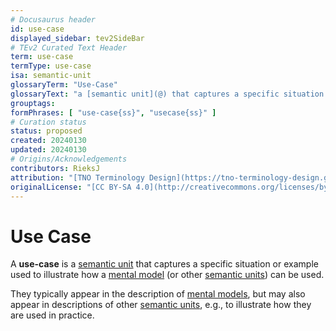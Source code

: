 ```yaml
---
# Docusaurus header
id: use-case
displayed_sidebar: tev2SideBar
# TEv2 Curated Text Header
term: use-case
termType: use-case
isa: semantic-unit
glossaryTerm: "Use-Case"
glossaryText: "a [semantic unit](@) that captures a specific situation or example used to illustrate how a [mental model](@) (or other [semantic units](@)) can be used."
grouptags:
formPhrases: [ "use-case{ss}", "usecase{ss}" ]
# Curation status
status: proposed
created: 20240130
updated: 20240130
# Origins/Acknowledgements
contributors: RieksJ
attribution: "[TNO Terminology Design](https://tno-terminology-design.github.io/tev2-specifications/docs)"
originalLicense: "[CC BY-SA 4.0](http://creativecommons.org/licenses/by-sa/4.0/?ref=chooser-v1)"
---
```


# Use Case

A **use-case** is a [semantic unit](@) that captures a specific situation or example used to illustrate how a [mental model](@) (or other [semantic units](@)) can be used.

They typically appear in the description of [mental models](@), but may also appear in descriptions of other [semantic units](@), e.g., to illustrate how they are used in practice.
